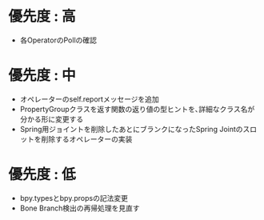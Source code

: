 # 優先度 : 高
- 各OperatorのPollの確認


# 優先度 : 中
- オペレーターのself.reportメッセージを追加
- PropertyGroupクラスを返す関数の返り値の型ヒントを､詳細なクラス名が分かる形に変更する
- Spring用ジョイントを削除したあとにブランクになったSpring Jointのスロットを削除するオペレーターの実装


# 優先度 : 低
- bpy.typesとbpy.propsの記法変更
- Bone Branch検出の再帰処理を見直す
